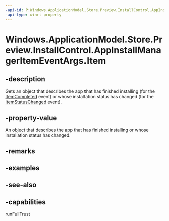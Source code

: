 ```yaml
---
-api-id: P:Windows.ApplicationModel.Store.Preview.InstallControl.AppInstallManagerItemEventArgs.Item
-api-type: winrt property
---
```


<!-- Property syntax
public Windows.ApplicationModel.Store.Preview.InstallControl.AppInstallItem Item { get; }
-->

# Windows.ApplicationModel.Store.Preview.InstallControl.AppInstallManagerItemEventArgs.Item

## -description
Gets an object that describes the app that has finished installing (for the [ItemCompleted](appinstallmanager_itemcompleted.md) event) or whose installation status has changed (for the [ItemStatusChanged](appinstallmanager_itemstatuschanged.md) event).

## -property-value
An object that describes the app that has finished installing or whose installation status has changed.

## -remarks

## -examples

## -see-also

## -capabilities
runFullTrust
